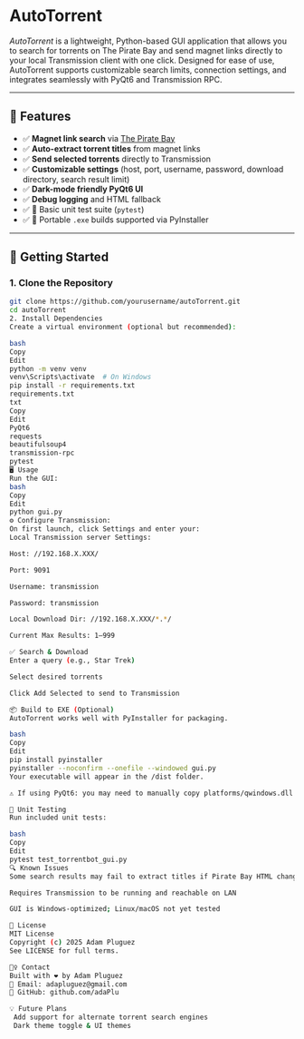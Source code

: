 # AutoTorrent

_AutoTorrent_ is a lightweight, Python-based GUI application that allows you to search for torrents on The Pirate Bay and send magnet links directly to your local Transmission client with one click. Designed for ease of use, AutoTorrent supports customizable search limits, connection settings, and integrates seamlessly with PyQt6 and Transmission RPC.

---

## 🔧 Features

- ✅ **Magnet link search** via [The Pirate Bay](https://piratebay.party)
- ✅ **Auto-extract torrent titles** from magnet links
- ✅ **Send selected torrents** directly to Transmission
- ✅ **Customizable settings** (host, port, username, password, download directory, search result limit)
- ✅ **Dark-mode friendly PyQt6 UI**
- ✅ **Debug logging** and HTML fallback
- ✅ 🧪 Basic unit test suite (`pytest`)
- ✅ 🧱 Portable `.exe` builds supported via PyInstaller

---

## 🚀 Getting Started

### 1. Clone the Repository
```bash
git clone https://github.com/yourusername/autoTorrent.git
cd autoTorrent
2. Install Dependencies
Create a virtual environment (optional but recommended):

bash
Copy
Edit
python -m venv venv
venv\Scripts\activate  # On Windows
pip install -r requirements.txt
requirements.txt
txt
Copy
Edit
PyQt6
requests
beautifulsoup4
transmission-rpc
pytest
🖥️ Usage
Run the GUI:
bash
Copy
Edit
python gui.py
⚙️ Configure Transmission:
On first launch, click Settings and enter your:
Local Transmission server Settings:

Host: //192.168.X.XXX/

Port: 9091

Username: transmission

Password: transmission

Local Download Dir: //192.168.X.XXX/*.*/

Current Max Results: 1–999

✅ Search & Download
Enter a query (e.g., Star Trek)

Select desired torrents

Click Add Selected to send to Transmission

📦 Build to EXE (Optional)
AutoTorrent works well with PyInstaller for packaging.

bash
Copy
Edit
pip install pyinstaller
pyinstaller --noconfirm --onefile --windowed gui.py
Your executable will appear in the /dist folder.

⚠️ If using PyQt6: you may need to manually copy platforms/qwindows.dll into dist/platforms/.

🧪 Unit Testing
Run included unit tests:

bash
Copy
Edit
pytest test_torrentbot_gui.py
🔍 Known Issues
Some search results may fail to extract titles if Pirate Bay HTML changes

Requires Transmission to be running and reachable on LAN

GUI is Windows-optimized; Linux/macOS not yet tested

📜 License
MIT License
Copyright (c) 2025 Adam Pluguez
See LICENSE for full terms.

🙋‍♀️ Contact
Built with ❤️ by Adam Pluguez
📧 Email: adapluguez@gmail.com
🔗 GitHub: github.com/adaPlu

💡 Future Plans
 Add support for alternate torrent search engines
 Dark theme toggle & UI themes

